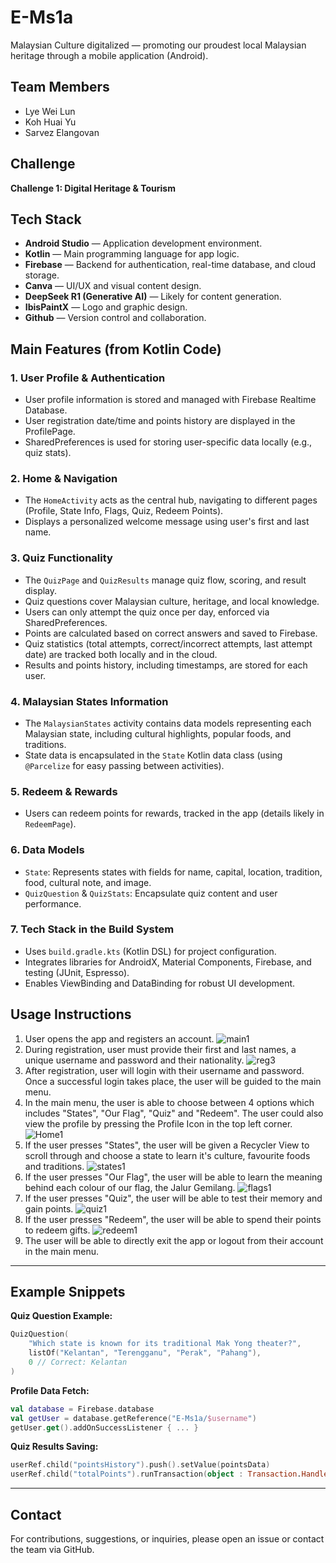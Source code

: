 # E-Ms1a

Malaysian Culture digitalized — promoting our proudest local Malaysian heritage through a mobile application (Android).

## Team Members
- Lye Wei Lun
- Koh Huai Yu
- Sarvez Elangovan

## Challenge
**Challenge 1: Digital Heritage & Tourism**

## Tech Stack

- **Android Studio** — Application development environment.
- **Kotlin** — Main programming language for app logic.
- **Firebase** — Backend for authentication, real-time database, and cloud storage.
- **Canva** — UI/UX and visual content design.
- **DeepSeek R1 (Generative AI)** — Likely for content generation.
- **IbisPaintX** — Logo and graphic design.
- **Github** — Version control and collaboration.

## Main Features (from Kotlin Code)

### 1. **User Profile & Authentication**
- User profile information is stored and managed with Firebase Realtime Database.
- User registration date/time and points history are displayed in the ProfilePage.
- SharedPreferences is used for storing user-specific data locally (e.g., quiz stats).

### 2. **Home & Navigation**
- The `HomeActivity` acts as the central hub, navigating to different pages (Profile, State Info, Flags, Quiz, Redeem Points).
- Displays a personalized welcome message using user's first and last name.

### 3. **Quiz Functionality**
- The `QuizPage` and `QuizResults` manage quiz flow, scoring, and result display.
- Quiz questions cover Malaysian culture, heritage, and local knowledge.
- Users can only attempt the quiz once per day, enforced via SharedPreferences.
- Points are calculated based on correct answers and saved to Firebase.
- Quiz statistics (total attempts, correct/incorrect attempts, last attempt date) are tracked both locally and in the cloud.
- Results and points history, including timestamps, are stored for each user.

### 4. **Malaysian States Information**
- The `MalaysianStates` activity contains data models representing each Malaysian state, including cultural highlights, popular foods, and traditions.
- State data is encapsulated in the `State` Kotlin data class (using `@Parcelize` for easy passing between activities).

### 5. **Redeem & Rewards**
- Users can redeem points for rewards, tracked in the app (details likely in `RedeemPage`).

### 6. **Data Models**
- `State`: Represents states with fields for name, capital, location, tradition, food, cultural note, and image.
- `QuizQuestion` & `QuizStats`: Encapsulate quiz content and user performance.

### 7. **Tech Stack in the Build System**
- Uses `build.gradle.kts` (Kotlin DSL) for project configuration.
- Integrates libraries for AndroidX, Material Components, Firebase, and testing (JUnit, Espresso).
- Enables ViewBinding and DataBinding for robust UI development.

## Usage Instructions

1. User opens the app and registers an account.
   ![main1](https://github.com/user-attachments/assets/20d0ed7e-a075-4f14-bfeb-52597575cb45)
2. During registration, user must provide their first and last names, a unique username and password and their nationality.
   ![reg3](https://github.com/user-attachments/assets/3e8d31eb-12fd-4138-8fab-0e02381ed528)
3. After registration, user will login with their username and password. Once a successful login takes place, the user will be guided to the main menu.
4. In the main menu, the user is able to choose between 4 options which includes "States", "Our Flag", "Quiz" and "Redeem". The user could also view the profile by pressing the Profile Icon in the top left corner.
   ![Home1](https://github.com/user-attachments/assets/0f688051-dac5-4e9f-9162-7e0da7ad81bf)
5. If the user presses "States", the user will be given a Recycler View to scroll through and choose a state to learn it's culture, favourite foods and traditions.
   ![states1](https://github.com/user-attachments/assets/be42d9d1-24f3-463c-bdb5-1a07626dcb4f)
6. If the user presses "Our Flag", the user will be able to learn the meaning behind each colour of our flag, the Jalur Gemilang.
   ![flags1](https://github.com/user-attachments/assets/4151faef-94b2-41b4-893b-d65875389e7a)
7. If the user presses "Quiz", the user will be able to test their memory and gain points.
    ![quiz1](https://github.com/user-attachments/assets/7d505bee-cca8-4ebb-9143-6185b711f734)
8. If the user presses "Redeem", the user will be able to spend their points to redeem gifts.
    ![redeem1](https://github.com/user-attachments/assets/a79a4354-eb5c-42f4-9525-692556122e0b)
9. The user will be able to directly exit the app or logout from their account in the main menu.

---

## Example Snippets

**Quiz Question Example:**
```kotlin
QuizQuestion(
    "Which state is known for its traditional Mak Yong theater?",
    listOf("Kelantan", "Terengganu", "Perak", "Pahang"),
    0 // Correct: Kelantan
)
```

**Profile Data Fetch:**
```kotlin
val database = Firebase.database
val getUser = database.getReference("E-Ms1a/$username")
getUser.get().addOnSuccessListener { ... }
```

**Quiz Results Saving:**
```kotlin
userRef.child("pointsHistory").push().setValue(pointsData)
userRef.child("totalPoints").runTransaction(object : Transaction.Handler { ... })
```

---

## Contact
For contributions, suggestions, or inquiries, please open an issue or contact the team via GitHub.
